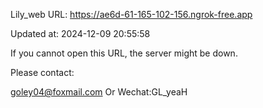 Lily_web URL: https://ae6d-61-165-102-156.ngrok-free.app

Updated at: 2024-12-09 20:55:58

If you cannot open this URL, the server might be down.

Please contact: 

goley04@foxmail.com Or Wechat:GL_yeaH